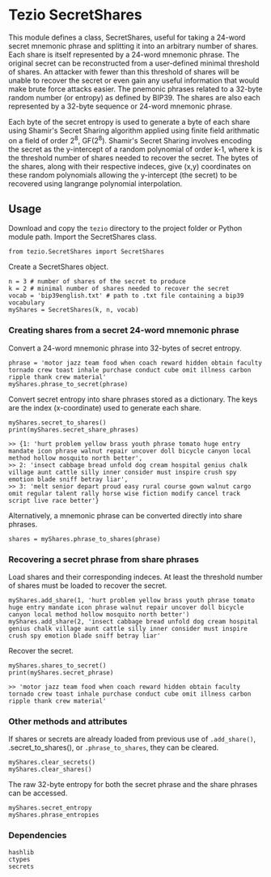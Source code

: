 # Tezio SecretShares

This module defines a class, SecretShares, useful for taking a 24-word secret mnemonic phrase and splitting it into an arbitrary number of shares. Each share is itself represented by a 24-word mnemonic phrase. The original secret can be reconstructed from a user-defined minimal threshold of shares. An attacker with fewer than this threshold of shares will be unable to recover the secret or even gain any useful information that would make brute force attacks easier. The pnemonic phrases related to a 32-byte random number (or entropy) as defined by BIP39. The shares are also each represented by a 32-byte sequence or 24-word mnemonic phrase. 

Each byte of the secret entropy is used to generate a byte of each share using Shamir's Secret Sharing algorithm applied using finite field arithmatic on a field of order 2<sup>8</sup>, GF(2<sup>8</sup>). Shamir's Secret Sharing involves encoding the secret as the y-intercept of a random polynomial of order k-1, where k is the threshold number of shares needed to recover the secret. The bytes of the shares, along with their respective indeces, give (x,y) coordinates on these random polynomials allowing the y-intercept (the secret) to be recovered using langrange polynomial interpolation. 

## Usage

Download and copy the <code>tezio</code> directory to the project folder or Python module path. Import the SecretShares class.

    from tezio.SecretShares import SecretShares

Create a SecretShares object.

    n = 3 # number of shares of the secret to produce
    k = 2 # minimal number of shares needed to recover the secret
    vocab = 'bip39english.txt' # path to .txt file containing a bip39 vocabulary
    myShares = SecretShares(k, n, vocab)
    
### Creating shares from a secret 24-word mnemonic phrase

Convert a 24-word mnemonic phrase into 32-bytes of secret entropy.

    phrase = 'motor jazz team food when coach reward hidden obtain faculty tornado crew toast inhale purchase conduct cube omit illness carbon ripple thank crew material'
    myShares.phrase_to_secret(phrase)
    
Convert secret entropy into share phrases stored as a dictionary. The keys are the index (x-coordinate) used to generate each share.

    myShares.secret_to_shares()
    print(myShares.secret_share_phrases)
    
    >> {1: 'hurt problem yellow brass youth phrase tomato huge entry mandate icon phrase walnut repair uncover doll bicycle canyon local method hollow mosquito north better',
    >> 2: 'insect cabbage bread unfold dog cream hospital genius chalk village aunt cattle silly inner consider must inspire crush spy emotion blade sniff betray liar',
    >> 3: 'melt senior depart proud easy rural course gown walnut cargo omit regular talent rally horse wise fiction modify cancel track script live race better'}
 
Alternatively, a mnemonic phrase can be converted directly into share phrases.

    shares = myShares.phrase_to_shares(phrase)
    
### Recovering a secret phrase from share phrases

Load shares and their corresponding indeces. At least the threshold number of shares must be loaded to recover the secret.

    myShares.add_share(1, 'hurt problem yellow brass youth phrase tomato huge entry mandate icon phrase walnut repair uncover doll bicycle canyon local method hollow mosquito north better')
    myShares.add_share(2, 'insect cabbage bread unfold dog cream hospital genius chalk village aunt cattle silly inner consider must inspire crush spy emotion blade sniff betray liar'
    
Recover the secret.

    myShares.shares_to_secret()
    print(myShares.secret_phrase)
    
    >> 'motor jazz team food when coach reward hidden obtain faculty tornado crew toast inhale purchase conduct cube omit illness carbon ripple thank crew material'

### Other methods and attributes 

If shares or secrets are already loaded from previous use of <code>.add_share()</code>, </code>.secret_to_shares()</code>, or <code>.phrase_to_shares</code>, they can be cleared.

    myShares.clear_secrets()
    myShares.clear_shares()
    
The raw 32-byte entropy for both the secret phrase and the share phrases can be accessed.

    myShares.secret_entropy
    myShares.phrase_entropies
    
### Dependencies

    hashlib
    ctypes
    secrets
